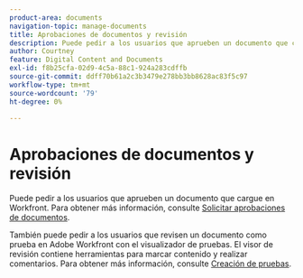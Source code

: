 ```yaml
---
product-area: documents
navigation-topic: manage-documents
title: Aprobaciones de documentos y revisión
description: Puede pedir a los usuarios que aprueben un documento que cargue en Workfront. Para obtener más información, consulte Solicitar aprobaciones de documentos.
author: Courtney
feature: Digital Content and Documents
exl-id: f8b25cfa-02d9-4c5a-88c1-924a283cdffb
source-git-commit: ddff70b61a2c3b3479e278bb3bb8628ac83f5c97
workflow-type: tm+mt
source-wordcount: '79'
ht-degree: 0%

---
```


# Aprobaciones de documentos y revisión

Puede pedir a los usuarios que aprueben un documento que cargue en Workfront. Para obtener más información, consulte [Solicitar aprobaciones de documentos](../../review-and-approve-work/manage-approvals/request-document-approvals.md).

También puede pedir a los usuarios que revisen un documento como prueba en Adobe Workfront con el visualizador de pruebas. El visor de revisión contiene herramientas para marcar contenido y realizar comentarios. Para obtener más información, consulte [Creación de pruebas](../../review-and-approve-work/proofing/creating-proofs-within-workfront/create-proofs-in-wf.md).

